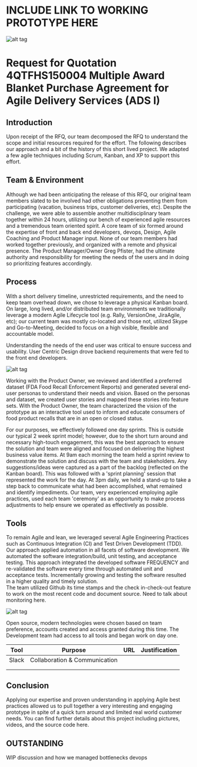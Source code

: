 # INCLUDE LINK TO WORKING PROTOTYPE HERE

![alt tag](https://github.com/AccentureFed/jigsaw-documentation/blob/master/images/response-images/proposal-header.png?raw=true)

# Request for Quotation 4QTFHS150004 Multiple Award Blanket Purchase Agreement for Agile Delivery Services (ADS I) 

## Introduction
Upon receipt of the RFQ, our team decomposed the RFQ to understand the scope and initial resources required for the effort. The following describes our approach and a bit of the history of this short lived project.  We adapted a few agile techniques including Scrum, Kanban, and XP to support this effort. 

## Team & Environment
Although we had been anticipating the release of this RFQ, our original team members slated to be involved had other obligations preventing them from participating (vacation, business trips, customer deliveries, etc).  Despite the challenge, we were able to assemble another multidisciplinary team together within 24 hours, utilizing our bench of experienced agile resources and a tremendous team oriented spirit.  A core team of six formed around the expertise of front and back end developers, devops, Design, Agile Coaching and Product Manager input. None of our team members had worked together previously, and organized with a remote and physical presence.  The Product Manager/Owner Greg Pfister, had the ultimate authority and responsibility for meeting the needs of the users and in doing so prioritizing features accordingly.

## Process
With a short delivery timeline, unrestricted requirements, and the need to keep team overhead down, we chose to leverage a physical Kanban board.  On large, long lived, and/or distributed team environments we  traditionally leverage a modern Agile Lifecycle tool (e.g. Rally, VersionOne, JiraAgile, etc); our current team was mostly co-located and those not, utilized Skype and Go-to-Meeting, decided to focus on a high visible, flexible and accountable model.  

Understanding the needs of the end user was critical to ensure success and usability.  User Centric Design drove backend requirements that were fed to the front end developers.

![alt tag](https://github.com/AccentureFed/jigsaw-documentation/blob/master/images/response-images/human-productowner.png?raw=true)

Working with the Product Owner, we reviewed and identified a preferred dataset (FDA Food Recall Enforcement Reports) and generated several end-user personas to understand their needs and vision.  Based on the personas and dataset, we created user stories and mapped these stories into feature sets.  With the Product Owner, the team characterized the vision of the prototype as an interactive tool used to inform and educate consumers of food product recalls that are in an open or closed status. 

For our purposes, we effectively followed one day sprints.  This is outside our typical 2 week sprint model; however, due to the short turn around and necessary high-touch engagement, this was the best approach to ensure the solution and team were aligned and focused on delivering the highest business value items. At 9am each morning the team held a sprint review to demonstrate the solution and discuss with the team and stakeholders.  Any suggestions/ideas were captured as a part of the backlog (reflected on the Kanban board).  This was followed with a 'sprint planning' session that represented the work for the day.  At 3pm daily, we held a stand-up to take a step back to communicate what had been accomplished, what remained and identify impediments.  Our team, very experienced employing agile practices, used each team 'ceremony' as an opportunity to make process adjustments to help ensure we operated as effectively as possible.

## Tools
To remain Agile and lean, we leveraged several Agile Engineering Practices such as Continuous
Integration (CI) and Test Driven Development (TDD). Our approach applied automation in all facets of software development. We automated the software integration/build, unit testing, and acceptance testing. This approach integrated the developed software FREQUENCY and re-validated the software every time through automated unit and acceptance tests. Incrementally growing and testing the software resulted in a higher quality and timely solution.  
The team utilized Github its time stamps and the check in-check-out feature to work on the most recent code and document source.
Need to talk about monitoring here.

![alt tag](http://52.7.254.19:8080/jenkins/job/Jigsaw-Dev/test/trend)

Open source, modern technologies were chosen based on team preference, accounts created and access granted during this time. The Development team had access to all tools and began work on day one.

|  Tool |            Purpose            | URL | Justification |
|:-----:|:-----------------------------:|:---:|:-------------:|
| Slack | Collaboration & Communication |     |               |
|       |                               |     |               |
|       |                               |     |               |

## Conclusion
Applying our expertise and proven understanding in applying Agile best practices allowed us to pull together a very interesting and engaging prototype in spite of a quick turn around and limited real world customer needs.  You can find further details about this project including pictures, videos, and the source code here.

## OUTSTANDING
WIP discussion and how we managed bottlenecks
devops

